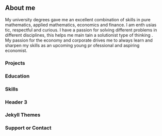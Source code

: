 ## About me


My university degrees gave me an excellent combination of skills in pure mathematics, applied mathematics,
economics and finance. I am enth
usias
tic, respectful and curious.
I have a
passion for solving different problems in different disciplines, this helps me main
tain a solutionist type of thinking
. My passion for the economy and
corporate drives me to always learn and sharpen my skills as an upcoming young pr
ofessional
and aspiring economist.



### Projects



### Education
### Skills
### Header 3





### Jekyll Themes


### Support or Contact

